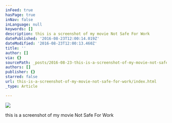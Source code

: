 ```yaml
---
inFeed: true
hasPage: true
inNav: false
inLanguage: null
keywords: []
description: this is a screenshot of my movie Not Safe For Work
datePublished: '2016-08-23T12:00:14.019Z'
dateModified: '2016-08-23T12:00:13.460Z'
title: ''
author: []
via: {}
sourcePath: _posts/2016-08-23-this-is-a-screenshot-of-my-movie-not-safe-for-work.md
authors: []
publisher: {}
starred: false
url: this-is-a-screenshot-of-my-movie-not-safe-for-work/index.html
_type: Article

---
```

![](https://the-grid-user-content.s3-us-west-2.amazonaws.com/0cb9668f-faab-4bfe-8228-fd5191f27552.png)

this is a screenshot of my movie Not Safe For Work